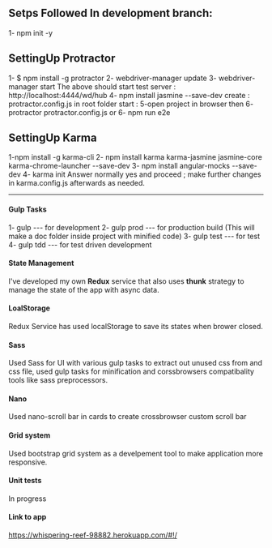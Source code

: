 Setps  Followed In development branch:
------------
1- npm init -y

SettingUp Protractor
-------------
1-  $ npm install -g protractor
2-  webdriver-manager update
3- webdriver-manager start 
The above should start test server :  http://localhost:4444/wd/hub
4- npm install jasmine --save-dev
create :
protractor.config.js in root folder 
start :
5-open project in browser then 
6- protractor protractor.config.js 
or 
6- npm run e2e

SettingUp Karma
-------------
1-npm install -g karma-cli
2- npm install karma karma-jasmine jasmine-core karma-chrome-launcher --save-dev
3- npm install angular-mocks --save-dev
4- karma init
Answer normally yes and proceed ; make further changes in karma.config.js afterwards as needed.

----------

#### Gulp Tasks
1- gulp --- for development
2- gulp prod  --- for production build (This will make a doc folder inside project with minified code)
3- gulp test --- for test
4- gulp tdd --- for test driven development
#### State Management
I've developed my own **Redux**  service that also uses **thunk** strategy to manage the state of the app with async data.

#### LoalStorage
Redux Service has used localStorage to save its states when brower closed.

#### Sass
Used Sass for UI with various gulp tasks to extract out unused css from and css file, used gulp tasks for minification and corssbrowsers compatibality tools like sass preprocessors.

#### Nano
Used nano-scroll bar in cards to create crossbrowser custom scroll bar

#### Grid system
Used bootstrap grid system as a develpement tool to make application more responsive.

#### Unit tests
In progress

#### Link to app
https://whispering-reef-98882.herokuapp.com/#!/
